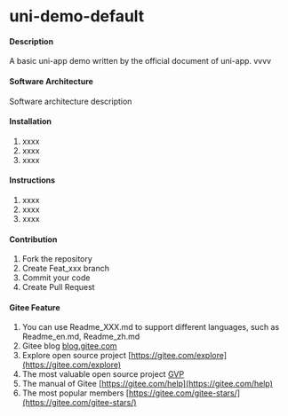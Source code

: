# uni-demo-default

#### Description
A basic uni-app demo written by the official document of uni-app.
vvvv
#### Software Architecture
Software architecture description
         
#### Installation   
    
1.  xxxx     
2.  xxxx          
3.  xxxx  
       
#### Instructions     
    
1.  xxxx
2.  xxxx
3.  xxxx      

#### Contribution

1.  Fork the repository
2.  Create Feat_xxx branch
3.  Commit your code
4.  Create Pull Request


#### Gitee Feature 

1.  You can use Readme\_XXX.md to support different languages, such as Readme\_en.md, Readme\_zh.md
2.  Gitee blog [blog.gitee.com](https://blog.gitee.com)
3.  Explore open source project [https://gitee.com/explore](https://gitee.com/explore)
4.  The most valuable open source project [GVP](https://gitee.com/gvp)
5.  The manual of Gitee [https://gitee.com/help](https://gitee.com/help)
6.  The most popular members  [https://gitee.com/gitee-stars/](https://gitee.com/gitee-stars/)
